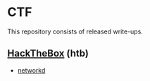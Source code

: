 # CTF

This repository consists of released write-ups.

## [HackTheBox](https://www.hackthebox.eu/) (htb)
* [networkd](https://github.com/kenahack/write-ups/blob/master/htb-networkd.md) 
